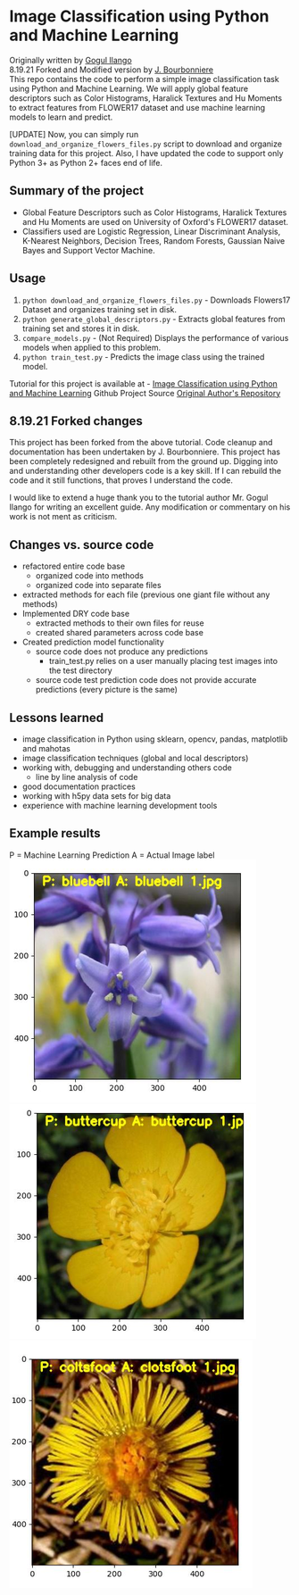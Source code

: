 # Image Classification using Python and Machine Learning
Originally written by [Gogul Ilango](https://github.com/Gogul09)  
8.19.21 Forked and Modified version by [J. Bourbonniere](https://github.com/justinbourb)  
This repo contains the code to perform a simple image classification task using Python and Machine Learning. We will apply global feature descriptors such as Color Histograms, Haralick Textures and Hu Moments to extract features from FLOWER17 dataset and use machine learning models to learn and predict.

[UPDATE]
Now, you can simply run `download_and_organize_flowers_files.py` script to download and organize training data for this project. Also, I have updated the code to support only Python 3+ as Python 2+ faces end of life.

## Summary of the project
* Global Feature Descriptors such as Color Histograms, Haralick Textures and Hu Moments are used on University of Oxford's FLOWER17 dataset.
* Classifiers used are Logistic Regression, Linear Discriminant Analysis, K-Nearest Neighbors, Decision Trees, Random Forests, Gaussian Naive Bayes and Support Vector Machine.

## Usage 

1. `python download_and_organize_flowers_files.py` - Downloads Flowers17 Dataset and organizes training set in disk.
2. `python generate_global_descriptors.py` - Extracts global features from training set and stores it in disk.
3. `compare_models.py` - (Not Required) Displays the performance of various models when applied to this problem.
4. `python train_test.py` - Predicts the image class using the trained model.

Tutorial for this project is available at - [Image Classification using Python and Machine Learning](https://gogul09.github.io/software/image-classification-python)
Github Project Source [Original Author's Repository](https://github.com/Gogul09/image-classification-python)

## 8.19.21 Forked changes 
This project has been forked from the above tutorial. Code cleanup and 
documentation has been undertaken by J. Bourbonniere.  This project has been completely
redesigned and rebuilt from the ground up.  Digging into and understanding other developers
code is a key skill.  If I can rebuild the code and it still functions, that proves
I understand the code.

I would like to extend a huge thank you to the tutorial author Mr. Gogul Ilango
for writing an excellent guide.  Any modification or commentary on his work is not ment
as criticism.

## Changes vs. source code
* refactored entire code base
    * organized code into methods
    * organized code into separate files
* extracted methods for each file (previous one giant file without any methods)
* Implemented DRY code base
    * extracted methods to their own files for reuse
    * created shared parameters across code base
* Created prediction model functionality
    * source code does not produce any predictions
        * train_test.py relies on a user manually placing test images into 
        the test directory
    * source code test prediction code does not provide accurate predictions (every picture is the same)

## Lessons learned
* image classification in Python using sklearn, opencv, pandas, matplotlib and mahotas
* image classification techniques (global and local descriptors)
* working with, debugging and understanding others code
    * line by line analysis of code
* good documentation practices
* working with h5py data sets for big data
* experience with machine learning development tools


## Example results
P = Machine Learning Prediction  A = Actual Image label  
<img src="https://github.com/justinbourb/image-classification-python/blob/master/result_images/bluebell.JPG">
<img src="https://github.com/justinbourb/image-classification-python/blob/master/result_images/buttercup.JPG">
<img src="https://github.com/justinbourb/image-classification-python/blob/master/result_images/coltsfoot.JPG">
